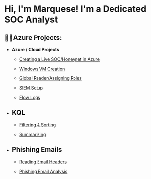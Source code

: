 <h1>Hi, I'm Marquese! I'm a Dedicated SOC Analyst <br/></h1>

<h2>👨‍💻Azure Projects:</h2>

- <b>Azure / Cloud Projects</b>
  - [Creating a Live SOC/Honeynet in Azure](https://github.com/MarqueseMotley/Azure-SOC)
  
  - [Windows VM Creation](https://github.com/MarqueseMotley/Windows-vm)
 
  - [Global Reader/Assigning Roles
](https://github.com/MarqueseMotley/Global-Reader)

  - [SIEM Setup](https://github.com/MarqueseMotley/SIEM-Setup.git)

  - [Flow Logs](https://github.com/MarqueseMotley/Create-Flow-Logs.git)
- <h2>KQL</h2>

  - [Filtering & Sorting](https://github.com/MarqueseMotley/Summarizing?tab=readme-ov-file#summarizing)
  
  - [Summarizing](https://github.com/MarqueseMotley/Summarizing)

- <h2>Phishing Emails</h2>

  - [Reading Email Headers](https://github.com/MarqueseMotley/reading-email-header)

  - [Phishing Email Analysis](https://github.com/MarqueseMotley/Phishing-Email-Analysis?tab=readme-ov-file#phishing-email-analysis)
